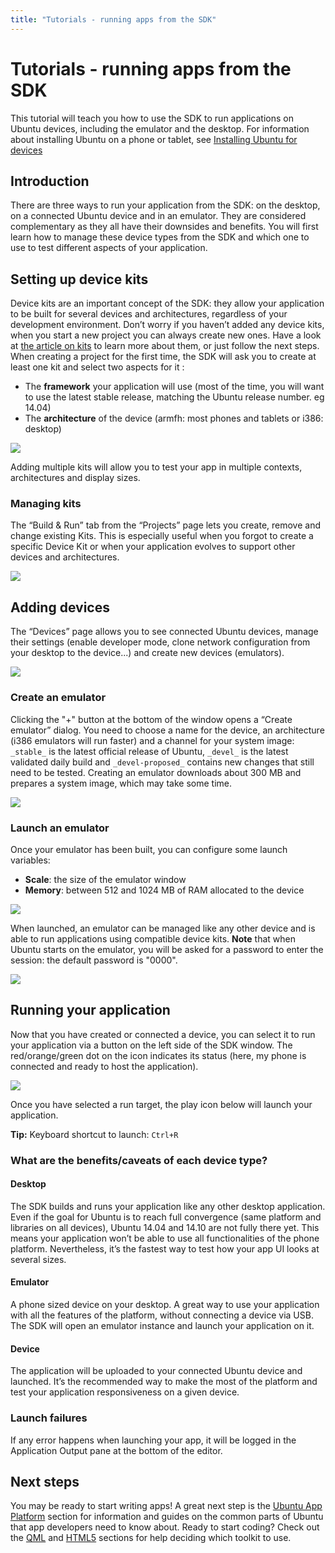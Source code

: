 ```yaml
---
title: "Tutorials - running apps from the SDK"
---
```


# Tutorials - running apps from the SDK

This tutorial will teach you how to use the SDK to run applications on Ubuntu
devices, including the emulator and the desktop. For information about
installing Ubuntu on a phone or tablet, see [Installing Ubuntu for devices](http://developer.ubuntu.com/start/ubuntu-for-devices/installing-ubuntu-for-devices/)

## Introduction

There are three ways to run your application from the SDK: on the desktop, on
a connected Ubuntu device and in an emulator. They are considered
complementary as they all have their downsides and benefits. You will first
learn how to manage these device types from the SDK and which one to use to
test different aspects of your application.

## Setting up device kits

Device kits are an important concept of the SDK: they allow your application
to be built for several devices and architectures, regardless of your
development environment. Don’t worry if you haven’t added any device kits,
when you start a new project you can always create new ones. Have a look at
[the article on kits](tutorials-click-targets-and-device-kits.html) to learn more about them, or just follow the next steps. When creating a project for the first time, the SDK will ask you to
create at least one kit and select two aspects for it :

  * The **framework** your application will use (most of the time, you will want to use the latest stable release, matching the Ubuntu release number. eg 14.04)
  * The **architecture** of the device (armfh: most phones and tablets or i386: desktop)

![](../../../media/platform-sdk-devicekits_create-700x348.png)

Adding multiple kits will allow you to test your app in multiple contexts,
architectures and display sizes.

### Managing kits

The “Build & Run” tab from the “Projects” page lets you create, remove and
change existing Kits. This is especially useful when you forgot to create a
specific Device Kit or when your application evolves to support other devices
and architectures.

![](../../../media/386976e6-a6cd-4524-8b7d-4337c494e138-cms_page_media/34/managing_kits.png)

## Adding devices

The “Devices” page allows you to see connected Ubuntu devices, manage their
settings (enable developer mode, clone network configuration from your desktop
to the device...) and create new devices (emulators).

![](../../../media/platform-sdk-devices_connected-700x452.png)

### Create an emulator

Clicking the "+" button at the bottom of the window opens a “Create emulator”
dialog. You need to choose a name for the device, an architecture (i386
emulators will run faster) and a channel for your system image: `_stable_` is
the latest official release of Ubuntu, `_devel_` is the latest validated daily
build and `_devel-proposed_` contains new changes that still need to be tested.
Creating an emulator downloads about 300 MB and prepares a system image, which
may take some time.

![](../../../media/6af7cee9-e4b5-40bd-a5b4-c45d631f7a0c-cms_page_media/34/emulator_create.png)

### Launch an emulator

Once your emulator has been built, you can configure some launch variables:

  * **Scale**: the size of the emulator window
  * **Memory**: between 512 and 1024 MB of RAM allocated to the device

![](../../../media/6a2b15f5-0065-4d22-a7d6-e9d50623b73a-cms_page_media/34/emulator_config-700x451.png)

When launched, an emulator can be managed like any other device and is able to
run applications using compatible device kits. **Note** that when Ubuntu
starts on the emulator, you will be asked for a password to enter the session:
the default password is "0000".

![](../../../media/platform-sdk-emulator_running-700x333.png)

## Running your application

Now that you have created or connected a device, you can select it to run your
application via a button on the left side of the SDK window. The
red/orange/green dot on the icon indicates its status (here, my phone is
connected and ready to host the application).

![](../../../media/platform-sdk-run-picker.png)

Once you have selected a run target, the play icon below will launch your
application.

**Tip:** Keyboard shortcut to launch: `Ctrl+R`

### What are the benefits/caveats of each device type?

#### Desktop

The SDK builds and runs your application like any other desktop application.
Even if the goal for Ubuntu is to reach full convergence (same platform and
libraries on all devices), Ubuntu 14.04 and 14.10 are not fully there yet.
This means your application won’t be able to use all functionalities of the
phone platform. Nevertheless, it’s the fastest way to test how your app UI
looks at several sizes.

#### Emulator

A phone sized device on your desktop. A great way to use your application with
all the features of the platform, without connecting a device via USB. The SDK
will open an emulator instance and launch your application on it.

#### Device

The application will be uploaded to your connected Ubuntu device and launched.
It’s the recommended way to make the most of the platform and test your
application responsiveness on a given device.

### Launch failures

If any error happens when launching your app, it will be logged in the
Application Output pane at the bottom of the editor.

## Next steps

You may be ready to start writing apps! A great next step is the [Ubuntu App Platform](../index.html) section for information and guides on the common parts of Ubuntu that app developers need to know about. Ready to start coding? Check out the [QML](../../apps/qml/index.html) and [HTML5](../../apps/html-5/index.html) sections for help deciding which toolkit to use.
